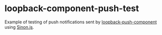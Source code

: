 loopback-component-push-test
============================
Example of testing of push notifications sent by [loopback-push-component](https://github.com/strongloop/loopback-component-push) using [Sinon.js](https://github.com/cjohansen/Sinon.JS).